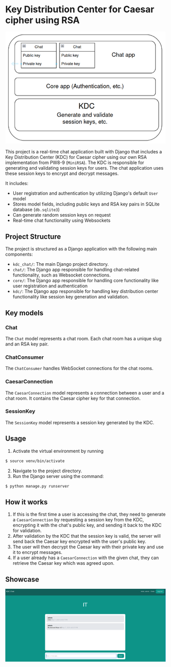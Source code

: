 # Key Distribution Center for Caesar cipher using RSA
![](./readme_assets/arch1.png)

This project is a real-time chat application built with Django that includes a Key Distribution Center (KDC) for Caesar cipher using our own RSA implementation from PW8-9 (`MiniRSA`). The KDC is responsible for generating and validating session keys for users. The chat application uses these session keys to encrypt and decrypt messages.

It includes:
- User registration and authentication by utilizing Django's default `User` model
- Stores model fields, including public keys and RSA key pairs in SQLite database (`db.sqlite3`)
- Can generate random session keys on request
- Real-time chat functionality using Websockets

## Project Structure

The project is structured as a Django application with the following main components:

- `kdc_chat/`: The main Django project directory.
- `chat/`: The Django app responsible for handling chat-related functionality, such as Websocket connections.
- `core/`: The Django app responsible for handling core functionality like user registration and authentication
- `kdc/`: The Django app responsible for handling key distribution center functionality like session key generation and validation.

## Key models

### Chat

The `Chat` model represents a chat room. Each chat room has a unique slug and an RSA key pair.

### ChatConsumer

The `ChatConsumer` handles WebSocket connections for the chat rooms.

### CaesarConnection

The `CaesarConnection` model represents a connection between a user and a chat room. It contains the Caesar cipher key for that connection.

### SessionKey

The `SessionKey` model represents a session key generated by the KDC. 

## Usage

1. Activate the virtual environment by running

```sh
$ source venv/bin/activate
```

2. Navigate to the project directory.
3. Run the Django server using the command:

```sh
$ python manage.py runserver
```

## How it works

1. If this is the first time a user is accessing the chat, they need to generate a `CaesarConnection` by requesting a session key from the KDC, encrypting it with the chat's public key, and sending it back to the KDC for validation.
2. After validation by the KDC that the session key is valid, the server will send back the Caesar key encrypted with the user's public key.
3. The user will then decrypt the Caesar key with their private key and use it to encrypt messages.
4. If a user already has a `CaesarConnection` with the given chat, they can retrieve the Caesar key which was agreed upon.

## Showcase
![](./readme_assets/front.png)
